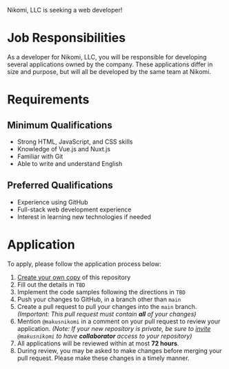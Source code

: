 Nikomi, LLC is seeking a web developer!

# Job Responsibilities

As a developer for Nikomi, LLC, you will be responsible for developing several
applications owned by the company.  These applications differ in size and
purpose, but will all be developed by the same team at Nikomi.

# Requirements

## Minimum Qualifications

- Strong HTML, JavaScript, and CSS skills
- Knowledge of Vue.js and Nuxt.js
- Familiar with Git
- Able to write and understand English

## Preferred Qualifications

- Experience using GitHub
- Full-stack web development experience
- Interest in learning new technologies if needed

# Application

To apply, please follow the application process below:

1. [Create your own copy][1] of this repository
2. Fill out the details in `TBD`
3. Implement the code samples following the directions in `TBD`
4. Push your changes to GitHub, in a branch other than `main`
5. Create a pull request to pull your changes into the `main` branch.
*(Important: This pull request must contain **all** of your changes)*
6. Mention `@makusnikomi` in a comment on your pull request to review your
application. *(Note: If your new repository is private, be sure to [invite][2]
`@makusnikomi` to have **collaborator** access to your repository)*
7. All applications will be reviewed within at most **72 hours**.
8. During review, you may be asked to make changes before merging your pull
request.  Please make these changes in a timely manner.

[1]: https://docs.github.com/en/free-pro-team@latest/github/creating-cloning-and-archiving-repositories/creating-a-repository-from-a-template#creating-a-repository-from-a-template
[2]: https://docs.github.com/en/free-pro-team@latest/github/setting-up-and-managing-your-github-user-account/inviting-collaborators-to-a-personal-repository
